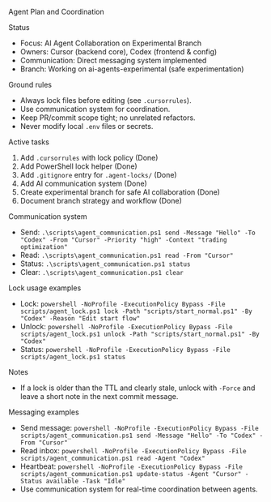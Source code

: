Agent Plan and Coordination

Status
- Focus: AI Agent Collaboration on Experimental Branch
- Owners: Cursor (backend core), Codex (frontend & config)
- Communication: Direct messaging system implemented
- Branch: Working on ai-agents-experimental (safe experimentation)

Ground rules
- Always lock files before editing (see `.cursorrules`).
- Use communication system for coordination.
- Keep PR/commit scope tight; no unrelated refactors.
- Never modify local `.env` files or secrets.

Active tasks
1) Add `.cursorrules` with lock policy (Done)
2) Add PowerShell lock helper (Done)
3) Add `.gitignore` entry for `.agent-locks/` (Done)
4) Add AI communication system (Done)
5) Create experimental branch for safe AI collaboration (Done)
6) Document branch strategy and workflow (Done)

Communication system
- Send: `.\scripts\agent_communication.ps1 send -Message "Hello" -To "Codex" -From "Cursor" -Priority "high" -Context "trading optimization"`
- Read: `.\scripts\agent_communication.ps1 read -From "Cursor"`
- Status: `.\scripts\agent_communication.ps1 status`
- Clear: `.\scripts\agent_communication.ps1 clear`

Lock usage examples
- Lock: `powershell -NoProfile -ExecutionPolicy Bypass -File scripts/agent_lock.ps1 lock -Path "scripts/start_normal.ps1" -By "Codex" -Reason "Edit start flow"`
- Unlock: `powershell -NoProfile -ExecutionPolicy Bypass -File scripts/agent_lock.ps1 unlock -Path "scripts/start_normal.ps1" -By "Codex"`
- Status: `powershell -NoProfile -ExecutionPolicy Bypass -File scripts/agent_lock.ps1 status`

Notes
- If a lock is older than the TTL and clearly stale, unlock with `-Force` and leave a short note in the next commit message.

Messaging examples
- Send message: `powershell -NoProfile -ExecutionPolicy Bypass -File scripts/agent_communication.ps1 send -Message "Hello" -To "Codex" -From "Cursor"`
- Read inbox: `powershell -NoProfile -ExecutionPolicy Bypass -File scripts/agent_communication.ps1 read -Agent "Codex"`
- Heartbeat: `powershell -NoProfile -ExecutionPolicy Bypass -File scripts/agent_communication.ps1 update-status -Agent "Cursor" -Status available -Task "Idle"`
- Use communication system for real-time coordination between agents.
